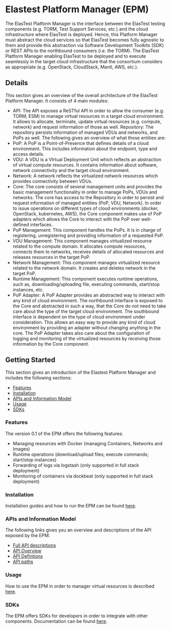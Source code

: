 # Elastest Platform Manager (EPM)

The ElasTest Platform Manager is the interface between the ElasTest testing components (e.g. TORM, Test Support Services, etc.) and the cloud infrastructure where ElasTest is deployed. Hence, this Platform Manager must abstract the cloud services so that ElasTest becomes fully agnostic to them and provide this abstraction via Software Development Toolkits (SDK) or REST APIs to the northbound consumers (i.e. the TORM). The ElasTest Platform Manager enabling ElasTest to be deployed and to execute seamlessly in the target cloud infrastructure that the consortium considers as appropriate (e.g. OpenStack, CloudStack, Mantl, AWS, etc.).

## Details
This section gives an overview of the overall architecture of the ElasTest Platform Manager. It consists of 4 main modules:

* API: The API exposes a ReSTful API in order to allow the consumer (e.g. TORM, ESM) to manage virtual resources in a target cloud environment. It allows to allocate, terminate, update virtual resources (e.g. compute, network) and request information of those as well.
Repository: The repository persists information of managed VDUs and networks, and PoPs as well. The following gives an overview of what those entities are:
* PoP: A PoP is a Point-of-Presence that defines details of a cloud environment. This includes information about the endpoint, type and access details.
* VDU: A VDU is a VIrtual Deployment Unit which reflects an abstraction of virtual compute resources. It contains information about software, network connectivity and the target cloud environment.
* Network: A network reflects the virtualized network resources which provides connectivity between VDUs. 
* Core: The core consists of several management units and provides the basic management functionality in order to manage PoPs, VDUs and networks. The core has access to the Repository in order to persist and request information of managed entities (PoP, VDU, Network). In order to issue operations on different types of cloud environments (docker, OpenStack, kubernetes, AWS), the Core component makes use of PoP adapters which allows the Core to interact with the PoP over well-defined interfaces.
* PoP Management: This component handles the PoPs. It is in charge of registering, unregistering and providing information of a requested PoP. 
* VDU Management: This component manages virtualized resource related to the compute domain. It allocates compute resources, connects them to networks, receives details of allocated resources and releases resources in the target PoP.
* Network Management: This component manages virtualized resource related to the network domain. It creates and deletes network in the target PoP.
* Runtime Management: This component executes runtime operations, such as, downloading/uploading file, executing commands, start/stop instances, etc.
* PoP Adapter: A PoP Adapter provides an abstracted way to interact with any kind of cloud environment. The northbound interface is exposed to the Core and abstracted in such a way, that the Core do not need to take care about the type of the target cloud environment. The southbound interface is dependent on the type of cloud environment under consideration. This allows an easy way to provide any kind of cloud environment by providing an adapter without changing anything in the core. The PoP Adapter takes also care about the configuration of logging and monitoring of the virtualized resources by receiving those information by the Core component.

## Getting Started

This section gives an introduction of the Elastest Platform Manager and includes the following sections:

* [Features](#features)
* [Installation](#installation)
* [APIs and Information Model](#apis-and-information-model)
* [Usage](#usage)
* [SDKs](#sdks)

### Features

The version 0.1 of the EPM offers the following features:

* Managing resources with Docker (managing Containers, Networks and Images)
* Runtime operations (download/upload files; execute commands; start/stop instances)
* Forwarding of logs via logstash (only supported in full stack deployment)
* Monitoring of containers via dockbeat (only supported in full stack deployment)

### Installation 

Installation guides and how to run the EPM can be found [here][installation_guide].

### APIs and Information Model

The following links gives you an overview and descriptions of the API exposed by the EPM:

* [Full API descriptions][api_online]
* [API Overview][api_overview]
* [API Defintions][api_definitions]
* [API paths][api_paths]

### Usage

How to use the EPM in order to manager virtual resources is described [here][usage_guide].

### SDKs

The EPM offers SDKs for developers in order to integrate with other components. Documentation can be found [here][sdk_guide].

[installation_guide]: installation.md
[usage_guide]: usage.md
[sdk_guide]: sdks.md
[api_online]: http://elastest.io/docs/api/epm/
[api_overview]: api/overview.md
[api_definitions]: api/defintions.md
[api_paths]: api/paths.md

